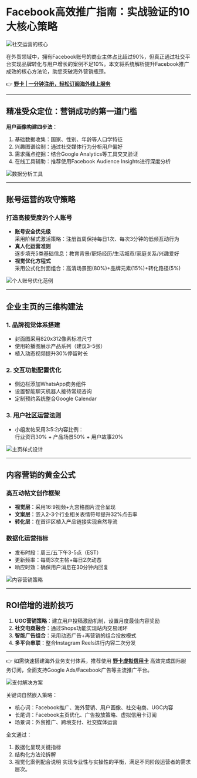 # Facebook高效推广指南：实战验证的10大核心策略

![社交运营的核心](https://bbtdd.com/wp-content/uploads/img/677986345818560.webp)

在外贸领域中，拥有Facebook账号的商业主体占比超过90%，但真正通过社交平台实现品牌转化与用户增长的案例不足10%。本文将系统解析提升Facebook推广成效的核心方法论，助您突破海外营销瓶颈。

👉 **[野卡 | 一分钟注册，轻松订阅海外线上服务](https://bbtdd.com/yeka)**

---

## 精准受众定位：营销成功的第一道门槛

**用户画像构建四步法**：
1. 基础数据收集：国家、性别、年龄等人口学特征
2. 兴趣图谱绘制：通过社交媒体行为分析用户偏好
3. 需求痛点挖掘：结合Google Analytics等工具交叉验证
4. 在线工具辅助：推荐使用Facebook Audience Insights进行深度分析

![数据分析工具](https://bbtdd.com/wp-content/uploads/img/4204297727296945.webp)

---

## 账号运营的攻守策略

### 打造高接受度的个人账号
- **账号安全优先级**  
采用阶梯式激活策略：注册首周保持每日1次、每次3分钟的低频互动行为  
- **真人化运营准则**  
逐步填充5类基础信息：教育背景/职场经历/生活城市/家庭关系/兴趣爱好  
- **视觉优化方程式**  
采用公式化封面组合：高清场景图(80%)+品牌元素(15%)+转化路径(5%)

![个人账号优化范例](https://bbtdd.com/wp-content/uploads/img/440584569021234.webp)

---

## 企业主页的三维构建法

### 1. 品牌视觉体系搭建  
- 封面图采用820x312像素标准尺寸  
- 使用轮播图展示产品系列（建议3-5张）  
- 植入动态视频提升30%停留时长  

### 2. 交互功能配置优化  
- 侧边栏添加WhatsApp商务组件  
- 设置智能聊天机器人接待常规咨询  
- 定制预约系统整合Google Calendar

### 3. 用户社区运营法则  
- 小组发帖采用3:5:2内容比例：  
  行业资讯30% + 产品场景50% + 用户故事20%

![主页样式设计](https://bbtdd.com/wp-content/uploads/img/51297794881713.webp)

---

## 内容营销的黄金公式

### 高互动帖文创作框架  
- **视觉层**：采用16:9视频+九宫格图片混合呈现  
- **文案层**：嵌入2-3个行业相关表情符号提升32%点击率  
- **转化层**：在首评区植入产品链接实现自然导流  

### 数据化运营指标  
- 发布时段：周三/五下午3-5点（EST）  
- 更新频率：每周3次主帖+每日2次动态  
- 响应时效：确保用户消息在30分钟内回复  

![内容营销策略](https://bbtdd.com/wp-content/uploads/img/366225734746.webp)

---

## ROI倍增的进阶技巧

1. **UGC营销策略**：建立用户投稿激励机制，设置月度最佳内容奖励  
2. **社交电商融合**：通过Shops功能实现站内交易闭环  
3. **智能广告组合**：采用动态广告+再营销的组合投放模式  
4. **多平台串联**：整合Instagram Reels进行内容二次分发  

---

👉 如需快速搭建海外业务支付体系，推荐使用 **[野卡虚拟信用卡](https://bbtdd.com/yeka)** 高效完成国际服务订阅，全面支持Google Ads/Facebook广告等主流推广平台。

![支付解决方案](https://bbtdd.com/wp-content/uploads/img/44265300928.webp)
 

关键词自然嵌入策略：
- 核心词：Facebook推广、海外营销、用户画像、社交电商、UGC内容
- 长尾词：Facebook主页优化、广告投放策略、虚拟信用卡订阅
- 场景词：外贸推广、跨境支付、社交媒体运营

全文通过：
1. 数据化呈现关键指标  
2. 结构化方法论拆解
3. 视觉化案例配合说明
实现专业性与实操性的平衡，满足不同阶段运营者的需求层次。